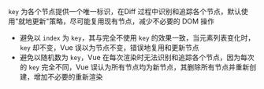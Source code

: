 `key` 为各个节点提供一个唯一标识，在Diff 过程中识别和追踪各个节点，默认使用"就地更新"策略，尽可能复用现有节点，减少不必要的 DOM 操作

- 避免以 `index` 为 `key`，其与完全不使用 `key` 的效果一致，当元素列表变化时，`key` 却不变，Vue 误以为节点不变，错误地复用和更新节点
- 避免以随机数为 `key`，Vue 在每次渲染时无法识别和追踪各个节点，因为每次的 `key` 完全不同，Vue 误认为所有节点均为新节点，其删除所有节点并重新创建，增加不必要的重新渲染
